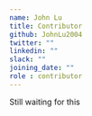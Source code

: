 ```yaml
---
name: John Lu
title: Contributor
github: JohnLu2004
twitter: ""
linkedin: ""
slack: ""
joining_date: ""
role : contributor
---
```


Still waiting for this
